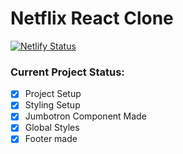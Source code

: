 # Netflix React Clone

[![Netlify Status](https://api.netlify.com/api/v1/badges/2093ff06-4fee-417f-9f22-467cce647b44/deploy-status)](https://app.netlify.com/sites/netflix-reactjs-clone/deploys)

### Current Project Status:

-   [x] Project Setup
-   [x] Styling Setup
-   [x] Jumbotron Component Made
-   [x] Global Styles
-   [x] Footer made
